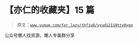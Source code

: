 # 【亦仁的收藏夹】15 篇

> 原文：[`www.yuque.com/for_lazy/thfiu8/yyud12119tty0yoq`](https://www.yuque.com/for_lazy/thfiu8/yyud12119tty0yoq)



公众号懒人找资源，懒人专属群分享